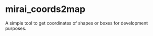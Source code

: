 mirai_coords2map
==============

A simple tool to get coordinates of shapes or  boxes for development purposes.

